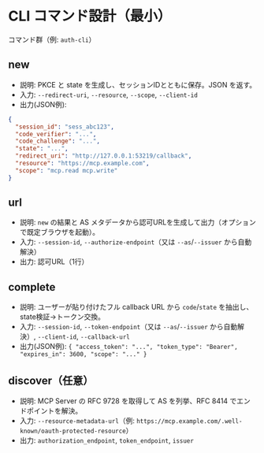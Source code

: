 # CLI コマンド設計（最小）

コマンド群（例: `auth-cli`）

## new
- 説明: PKCE と state を生成し、セッションIDとともに保存。JSON を返す。
- 入力: `--redirect-uri`, `--resource`, `--scope`, `--client-id`
- 出力(JSON例):
```json
{
  "session_id": "sess_abc123",
  "code_verifier": "...",
  "code_challenge": "...",
  "state": "...",
  "redirect_uri": "http://127.0.0.1:53219/callback",
  "resource": "https://mcp.example.com",
  "scope": "mcp.read mcp.write"
}
```

## url
- 説明: `new` の結果と AS メタデータから認可URLを生成して出力（オプションで既定ブラウザを起動）。
- 入力: `--session-id`, `--authorize-endpoint`（又は `--as`/`--issuer` から自動解決）
- 出力: 認可URL（1行）

## complete
- 説明: ユーザーが貼り付けたフル callback URL から `code`/`state` を抽出し、state検証→トークン交換。
- 入力: `--session-id`, `--token-endpoint`（又は `--as`/`--issuer` から自動解決）, `--client-id`, `--callback-url`
- 出力(JSON例): `{ "access_token": "...", "token_type": "Bearer", "expires_in": 3600, "scope": "..." }`

## discover（任意）
- 説明: MCP Server の RFC 9728 を取得して AS を列挙、RFC 8414 でエンドポイントを解決。
- 入力: `--resource-metadata-url`（例: `https://mcp.example.com/.well-known/oauth-protected-resource`）
- 出力: `authorization_endpoint`, `token_endpoint`, `issuer`
